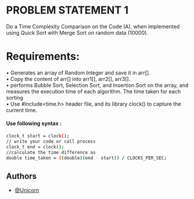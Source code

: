 
# PROBLEM STATEMENT 1

Do a Time Complexity Comparison on the Code (A), when implemented using Quick Sort with Merge Sort on random data (10000).  
# Requirements:  
•	Generates an array of Random Integer and save it in arr[].  
•	Copy the content of arr[] into arr1[], arr2[], arr3[].  
•	performs Bubble Sort, Selection Sort, and Insertion Sort on the array, and measures the execution time of each algorithm. The time taken for each sorting  
•	Use #include<time.h> header file, and its library clock() to capture the current time.  
#### Use following syntax : 
``` bash
clock_t start = clock();
// write your code or call process
clock_t end = clock();
//calculate the time difference as
double time_taken = ((double)(end - start)) / CLOCKS_PER_SEC;
  ```


## Authors

- [@Unicorn](https://github.com/sahilgoyal7214/)

